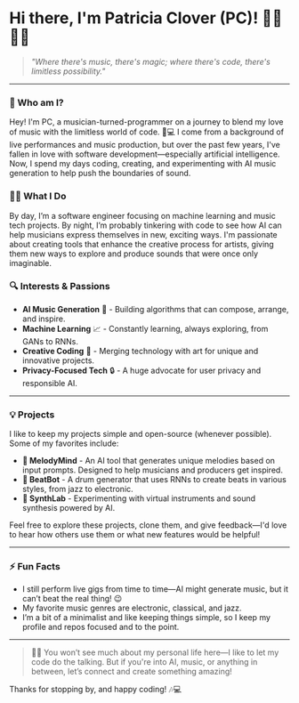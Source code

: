 # Hi there, I'm Patricia Clover (PC)! 👋🎶👩‍💻
 
> _"Where there's music, there's magic; where there's code, there's limitless possibility."_  

---

### 🌱 Who am I?
Hey! I'm PC, a musician-turned-programmer on a journey to blend my love of music with the limitless world of code. 🎸💻 I come from a background of live performances and music production, but over the past few years, I've fallen in love with software development—especially artificial intelligence. Now, I spend my days coding, creating, and experimenting with AI music generation to help push the boundaries of sound.

### 👩‍💻 What I Do
By day, I’m a software engineer focusing on machine learning and music tech projects. By night, I’m probably tinkering with code to see how AI can help musicians express themselves in new, exciting ways. I'm passionate about creating tools that enhance the creative process for artists, giving them new ways to explore and produce sounds that were once only imaginable.
 
### 🔍 Interests & Passions
- **AI Music Generation** 🎹 - Building algorithms that can compose, arrange, and inspire.
- **Machine Learning** 📈 - Constantly learning, always exploring, from GANs to RNNs.
- **Creative Coding** 🎨 - Merging technology with art for unique and innovative projects.
- **Privacy-Focused Tech** 🔒 - A huge advocate for user privacy and responsible AI.

---

### 💡 Projects
I like to keep my projects simple and open-source (whenever possible). Some of my favorites include:
- **🎼 MelodyMind** - An AI tool that generates unique melodies based on input prompts. Designed to help musicians and producers get inspired.
- **🎸 BeatBot** - A drum generator that uses RNNs to create beats in various styles, from jazz to electronic.
- **🧩 SynthLab** - Experimenting with virtual instruments and sound synthesis powered by AI.

Feel free to explore these projects, clone them, and give feedback—I'd love to hear how others use them or what new features would be helpful!

---

### ⚡ Fun Facts
- I still perform live gigs from time to time—AI might generate music, but it can’t beat the real thing! 😉
- My favorite music genres are electronic, classical, and jazz.
- I’m a bit of a minimalist and like keeping things simple, so I keep my profile and repos focused and to the point.

---

> 👩‍💻 You won’t see much about my personal life here—I like to let my code do the talking. But if you're into AI, music, or anything in between, let’s connect and create something amazing!

Thanks for stopping by, and happy coding! 🎶💻
